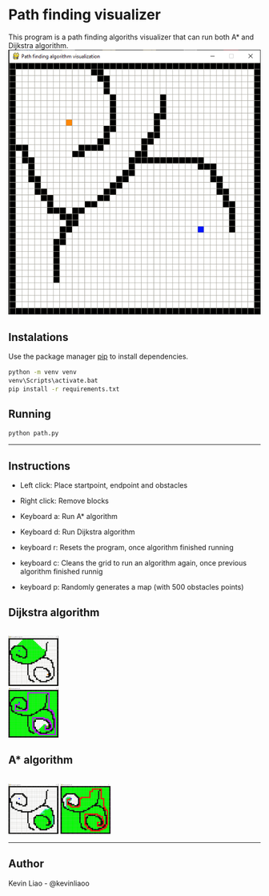 # Path finding visualizer

This program is a path finding algoriths visualizer that can run both A* and Dijkstra algorithm. 
<br>
![img](https://github.com/Kevinliaoo/Path_finding/blob/master/assets/Foto3.PNG)
<br>

## Instalations
Use the package manager [pip](https://pip.pypa.io/en/stable/) to install dependencies.

```bash
python -m venv venv 
venv\Scripts\activate.bat
pip install -r requirements.txt
```

## Running

```bash
python path.py
```

---
## Instructions

* Left click: Place startpoint, endpoint and obstacles

* Right click: Remove blocks

* Keyboard a: Run A* algorithm 

* Keyboard d: Run Dijkstra algorithm 

* keyboard r: Resets the program, once algorithm finished running 

* keyboard c: Cleans the grid to run an algorithm again, once previous algorithm finished runnig

* keyboard p: Randomly generates a map (with 500 obstacles points)


## Dijkstra algorithm 
<br>
<img src="https://github.com/Kevinliaoo/Path_finding/blob/master/assets/DJ.PNG" width="100" height="100">
<br>
<img src="https://github.com/Kevinliaoo/Path_finding/blob/master/assets/DJF.PNG" width="100" height="100">
<br>

## A* algorithm 
<br>
<img src="https://github.com/Kevinliaoo/Path_finding/blob/master/assets/ASTAR.PNG" width="100" height="100">
<img src="https://github.com/Kevinliaoo/Path_finding/blob/master/assets/ASTARF.PNG" width="100" height="100">
<br>

---
## Author

Kevin Liao - @kevinliaoo
